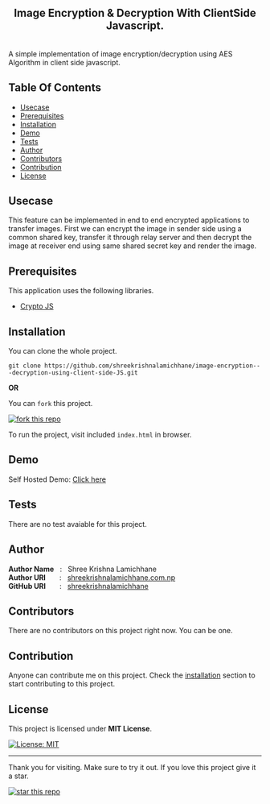 <h2 align="center" style="border: 0;">Image Encryption & Decryption With ClientSide Javascript.</h2>
<br>
A simple implementation of image encryption/decryption using AES Algorithm in client side javascript.

## Table Of Contents

- [Usecase](#usecase)
- [Prerequisites](#prerequisites)
- [Installation](#installation)
- [Demo](#demo)
- [Tests](#tests)
- [Author](#author)
- [Contributors](#contributors)
- [Contribution](#contribution)
- [License](#license)

## Usecase

This feature can be implemented in end to end encrypted applications to transfer images. First we can encrypt the image in sender side using a common shared key, transfer it through relay server and then decrypt the image at receiver end using same shared secret key and render the image.

## Prerequisites

This application uses the following libraries.

- [Crypto JS](https://github.com/brix/crypto-js)

## Installation

You can clone the whole project.

```
git clone https://github.com/shreekrishnalamichhane/image-encryption---decryption-using-client-side-JS.git
```

**OR**

You can `fork` this project.

[![fork this repo](https://img.shields.io/github/forks/shreekrishnalamichhane/image-encryption---decryption-using-client-side-JS?color=rgb%28224%2C%2093%2C%2068%29&style=for-the-badge)](https://github.com/shreekrishnalamichhane/image-encryption---decryption-using-client-side-JS/fork)

To run the project, visit included `index.html` in browser.

## Demo

Self Hosted Demo: [Click here](https://projects.shreekrishnalamichhane.com.np/image-encryption---decryption-using-client-side-JS/)

## Tests

There are no test avaiable for this project.

## Author

**Author Name** &nbsp; : &nbsp; Shree Krishna Lamichhane <br>
**Author URI** &nbsp; &nbsp; &nbsp; : &nbsp; [shreekrishnalamichhane.com.np](https://shreekrishnalamichhane.com.np) <br>
**GitHub URI** &nbsp; &nbsp; &nbsp; : &nbsp; [shreekrishnalamichhane](https://github.com/shreekrishnalamichhane)

## Contributors

There are no contributors on this project right now. You can be one.

## Contribution

Anyone can contribute me on this project. Check the [installation](#installation) section to start contributing to this project.

## License

This project is licensed under **MIT License**.

[![License: MIT](https://img.shields.io/packagist/l/shreekrishnalamichhane/image-encryption---decryption-using-client-side-JS?style=for-the-badge)](https://opensource.org/licenses/MIT)

---

Thank you for visiting. Make sure to try it out. If you love this project give it a star.

[![star this repo](https://img.shields.io/github/stars/shreekrishnalamichhane/image-encryption---decryption-using-client-side-JS?color=rgb%28224%2C%2093%2C%2068%29&style=for-the-badge)](https://github.com/shreekrishnalamichhane/image-encryption---decryption-using-client-side-JS)
